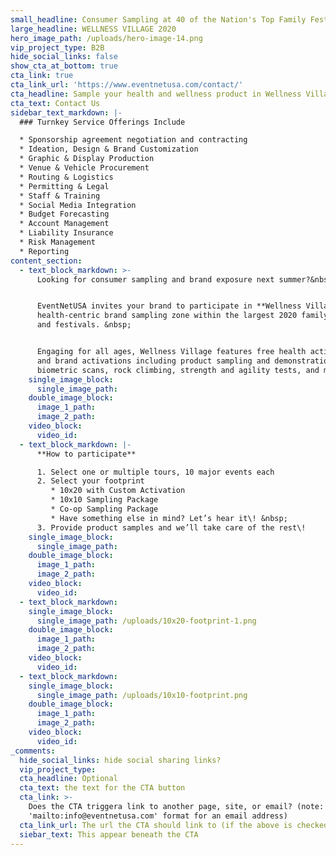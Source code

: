 ```yaml
---
small_headline: Consumer Sampling at 40 of the Nation's Top Family Festivals
large_headline: WELLNESS VILLAGE 2020
hero_image_path: /uploads/hero-image-14.png
vip_project_type: B2B
hide_social_links: false
show_cta_at_bottom: true
cta_link: true
cta_link_url: 'https://www.eventnetusa.com/contact/'
cta_headline: Sample your health and wellness product in Wellness Village
cta_text: Contact Us
sidebar_text_markdown: |-
  ### Turnkey Service Offerings Include

  * Sponsorship agreement negotiation and contracting
  * Ideation, Design & Brand Customization
  * Graphic & Display Production
  * Venue & Vehicle Procurement
  * Routing & Logistics
  * Permitting & Legal
  * Staff & Training
  * Social Media Integration
  * Budget Forecasting
  * Account Management
  * Liability Insurance
  * Risk Management
  * Reporting
content_section:
  - text_block_markdown: >-
      Looking for consumer sampling and brand exposure next summer?&nbsp;


      EventNetUSA invites your brand to participate in **Wellness Village**, a
      health-centric brand sampling zone within the largest 2020 family events
      and festivals. &nbsp;


      Engaging for all ages, Wellness Village features free health activities
      and brand activations including product sampling and demonstrations, yoga,
      biometric scans, rock climbing, strength and agility tests, and more\!
    single_image_block:
      single_image_path:
    double_image_block:
      image_1_path:
      image_2_path:
    video_block:
      video_id:
  - text_block_markdown: |-
      **How to participate**

      1. Select one or multiple tours, 10 major events each
      2. Select your footprint
         * 10x20 with Custom Activation
         * 10x10 Sampling Package
         * Co-op Sampling Package
         * Have something else in mind? Let’s hear it\! &nbsp;
      3. Provide product samples and we’ll take care of the rest\!
    single_image_block:
      single_image_path:
    double_image_block:
      image_1_path:
      image_2_path:
    video_block:
      video_id:
  - text_block_markdown:
    single_image_block:
      single_image_path: /uploads/10x20-footprint-1.png
    double_image_block:
      image_1_path:
      image_2_path:
    video_block:
      video_id:
  - text_block_markdown:
    single_image_block:
      single_image_path: /uploads/10x10-footprint.png
    double_image_block:
      image_1_path:
      image_2_path:
    video_block:
      video_id:
_comments:
  hide_social_links: hide social sharing links?
  vip_project_type:
  cta_headline: Optional
  cta_text: the text for the CTA button
  cta_link: >-
    Does the CTA triggera link to another page, site, or email? (note: use
    'mailto:info@eventnetusa.com' format for an email address)
  cta_link_url: The url the CTA should link to (if the above is checked)
  siebar_text: This appear beneath the CTA
---
```

